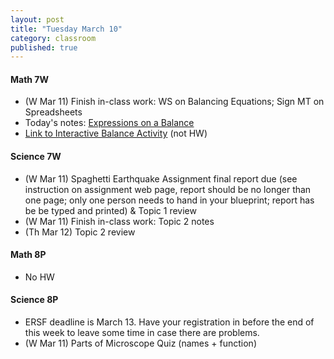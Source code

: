 ```yaml
---
layout: post
title: "Tuesday March 10"
category: classroom
published: true
---
```

#### Math 7W
* (W Mar 11) Finish in-class work: WS on Balancing Equations; Sign MT on Spreadsheets
* Today's notes: <a href="https://www.dropbox.com/s/ba7ef4fhyel8ovx/Expressions%20on%20a%20Balance.pdf?dl=0">Expressions on a Balance</a>
* <a href="http://www.mathplayground.com/AlgebraEquations.html">Link to Interactive Balance Activity</a> (not HW)

#### Science 7W
* (W Mar 11) Spaghetti Earthquake Assignment final report due (see instruction on assignment web page, report should be no longer than one page; only one person needs to hand in your blueprint; report has be be typed and printed) & Topic 1 review
* (W Mar 11) Finish in-class work: Topic 2 notes 
* (Th Mar 12) Topic 2 review

#### Math 8P
* No HW

#### Science 8P
* ERSF deadline is March 13. Have your registration in before the end of this week to leave some time in case there are problems.
* (W Mar 11) Parts of Microscope Quiz (names + function)
